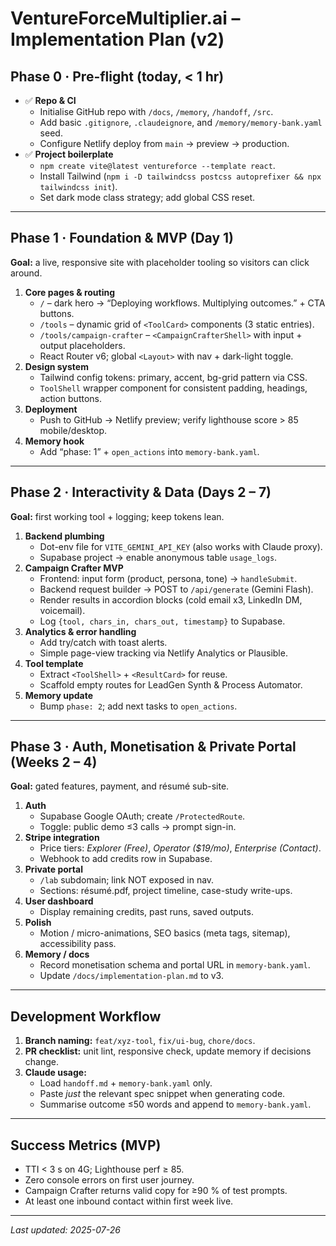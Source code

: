 # VentureForceMultiplier.ai – Implementation Plan (v2)

## Phase 0 · Pre-flight (today, < 1 hr)
- ✅ **Repo & CI**
  - Initialise GitHub repo with `/docs`, `/memory`, `/handoff`, `/src`.
  - Add basic `.gitignore`, `.claudeignore`, and `/memory/memory-bank.yaml` seed.
  - Configure Netlify deploy from `main` → preview → production.
- ✅ **Project boilerplate**
  - `npm create vite@latest ventureforce --template react`.
  - Install Tailwind (`npm i -D tailwindcss postcss autoprefixer && npx tailwindcss init`).
  - Set dark mode class strategy; add global CSS reset.

---

## Phase 1 · Foundation & MVP (Day 1)
**Goal:** a live, responsive site with placeholder tooling so visitors can click around.

1. **Core pages & routing**
   - `/` – dark hero → “Deploying workflows. Multiplying outcomes.” + CTA buttons.
   - `/tools` – dynamic grid of `<ToolCard>` components (3 static entries).
   - `/tools/campaign-crafter` – `<CampaignCrafterShell>` with input + output placeholders.
   - React Router v6; global `<Layout>` with nav + dark-light toggle.
2. **Design system**
   - Tailwind config tokens: primary, accent, bg-grid pattern via CSS.
   - `ToolShell` wrapper component for consistent padding, headings, action buttons.
3. **Deployment**
   - Push to GitHub → Netlify preview; verify lighthouse score > 85 mobile/desktop.
4. **Memory hook**
   - Add “phase: 1” + `open_actions` into `memory-bank.yaml`.

---

## Phase 2 · Interactivity & Data (Days 2 – 7)
**Goal:** first working tool + logging; keep tokens lean.

1. **Backend plumbing**
   - Dot-env file for `VITE_GEMINI_API_KEY` (also works with Claude proxy).
   - Supabase project → enable anonymous table `usage_logs`.
2. **Campaign Crafter MVP**
   - Frontend: input form (product, persona, tone) → `handleSubmit`.
   - Backend request builder → POST to `/api/generate` (Gemini Flash).
   - Render results in accordion blocks (cold email x3, LinkedIn DM, voicemail).
   - Log `{tool, chars_in, chars_out, timestamp}` to Supabase.
3. **Analytics & error handling**
   - Add try/catch with toast alerts.
   - Simple page-view tracking via Netlify Analytics or Plausible.
4. **Tool template**
   - Extract `<ToolShell>` + `<ResultCard>` for reuse.
   - Scaffold empty routes for LeadGen Synth & Process Automator.
5. **Memory update**
   - Bump `phase: 2`; add next tasks to `open_actions`.

---

## Phase 3 · Auth, Monetisation & Private Portal (Weeks 2 – 4)
**Goal:** gated features, payment, and résumé sub-site.

1. **Auth**
   - Supabase Google OAuth; create `/ProtectedRoute`.
   - Toggle: public demo ≤3 calls → prompt sign-in.
2. **Stripe integration**
   - Price tiers: *Explorer (Free)*, *Operator ($19/mo)*, *Enterprise (Contact)*.
   - Webhook to add credits row in Supabase.
3. **Private portal**
   - `/lab` subdomain; link NOT exposed in nav.
   - Sections: résumé.pdf, project timeline, case-study write-ups.
4. **User dashboard**
   - Display remaining credits, past runs, saved outputs.
5. **Polish**
   - Motion / micro-animations, SEO basics (meta tags, sitemap), accessibility pass.
6. **Memory / docs**
   - Record monetisation schema and portal URL in `memory-bank.yaml`.
   - Update `/docs/implementation-plan.md` to v3.

---

## Development Workflow
1. **Branch naming:** `feat/xyz-tool`, `fix/ui-bug`, `chore/docs`.
2. **PR checklist:** unit lint, responsive check, update memory if decisions change.
3. **Claude usage:**  
   - Load `handoff.md` + `memory-bank.yaml` only.  
   - Paste *just* the relevant spec snippet when generating code.  
   - Summarise outcome ≤50 words and append to `memory-bank.yaml`.

---

## Success Metrics (MVP)
- TTI < 3 s on 4G; Lighthouse perf ≥ 85.
- Zero console errors on first user journey.
- Campaign Crafter returns valid copy for ≥90 % of test prompts.
- At least one inbound contact within first week live.

---

_Last updated: 2025-07-26_

